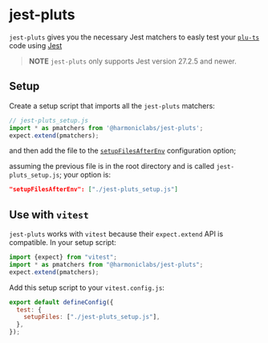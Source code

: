 # jest-pluts

`jest-pluts` gives you the necessary Jest matchers to easly test your [`plu-ts`](https://github.com/HarmonicLabs/plu-ts) code using [Jest](https://jestjs.io/)

> **NOTE** `jest-pluts` only supports Jest version 27.2.5 and newer.

## Setup

Create a setup script that imports all the `jest-pluts` matchers:

```js
// jest-pluts_setup.js
import * as pmatchers from '@harmoniclabs/jest-pluts';
expect.extend(pmatchers);
```

and then add the file to the [`setupFilesAfterEnv`](https://jestjs.io/docs/configuration#setupfilesafterenv-array) configuration option;

assuming the previous file is in the root directory and is called `jest-pluts_setup.js`; your option is:

```json
"setupFilesAfterEnv": ["./jest-pluts_setup.js"]
```

## Use with `vitest`

`jest-pluts` works with `vitest` because their `expect.extend` API is compatible. In your setup script:

```javascript
import {expect} from "vitest";
import * as pmatchers from "@harmoniclabs/jest-pluts";
expect.extend(pmatchers);
```

Add this setup script to your `vitest.config.js`:

```javascript
export default defineConfig({
  test: {
    setupFiles: ["./jest-pluts_setup.js"],
  },
});
```
